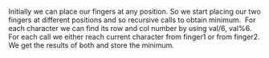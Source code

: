 Initially we can place our fingers at any position. So we start placing our two fingers at different positions and so recursive calls to obtain minimum.
​
For each character we can find its row and col number by using val/6, val%6. For each call we either reach current character from finger1 or from finger2. We get the results of both and store the minimum.